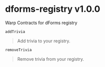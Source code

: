 # dforms-registry v1.0.0

Warp Contracts for dForms registry

`addTrivia` 

> Add trivia to your registry.

`removeTrivia` 

> Remove trivia from your registry.
